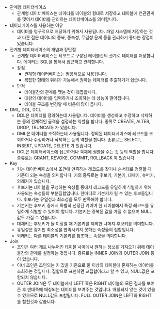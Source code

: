 - 관계형 데이터베이스
  - 관계형 데이터베이스는 데이터를 테이블의 형태로 저장하고 테이블에 연관관계를 맺어서 데이터를 관리하는 데이터베이스를 의미합니다.
- 데이터베이스를 사용하는 이유
  - 데이터를 영구적으로 저장하기 위해서 사용됩니다. 파일 시스템에 저장하는 것과 다른 점은 데이터의 중복, 종속성, 무결성 문제 등을 관리하기 좋다는 장점이 있습니다.
- 관계형 데이터베이스의 개념과 장단점
  - 관계형 데이터베이스는 레코드로 구성된 테이블간의 관계로 데이터를 저장합니다. 데이터는 SQL을 통해서 접근하고 관리합니다.
  - 장점
    - 관계형 데이터베이스는 범용적으로 사용됩니다.
    - 복잡한 형태의 쿼리가 가능해서 원하는 데이터를 추출하기가 쉽습니다.
  - 단점
    - 테이블간의 관계를 맺는 것이 복잡합니다.
    - 대량의 데이터를 입력하거나 조회하는 데 성능이 떨어집니다.
    - 테이블 구조를 변경할 때 비용이 많이 듭니다.
- DML, DDL, DCL
  - DDL은 데이터를 정의하는데 사용됩니다. 데이터를 생성하고 수정하고 삭제하는 등의 전체적인 골격을 설정하는 역할을 합니다. 종류로 CREATE, ALTER, DROP, TRUNCATE 가 있습니다.
  - DML은 데이터를 조작하는데 사용됩니다. 정의된 데이터베이스에 레코드를 조회하거나 수정하거나 삭제하는 등의 역할을 합니다. 종류로는 SELECT, INSERT, UPDATE, DELETE 가 있습니다.
  - DCL은 데이터베이스에 접근하거나 객체에 권한을 주는 것 등의 역할을 합니다. 종류로는 GRANT, REVOKE, COMMIT, ROLLBACK 이 있습니다.
- Key
  - 키는 데이터베이스에서 조건에 만족하는 레코드를 찾거나 순서대로 정렬할 때 기준이 되는 속성을 의미합니다.  키의 종류로는 후보키, 기본키, 대체키, 슈퍼키, 외래키가 있습니다.
  - 후보키는 테이블을 구성하는 속성들 중에서 레코드를 유일하게 식별하기 위해 사용되는 속성들의 부분집합입니다. 한마디로 기본키가 될 수 있는 후보들입니다. 후보키는 유일성과 최소성을 모두 만족해야 합니다.
  - 기본키는 후보키 중에서 특별히 선정된 키이며 한 테이블에서 특정 레코드를 유일하게 식별할 수 있어야 합니다. 기본키는 중복된 값을 가질 수 없으며 NULL값도 가질 수 없습니다.
  - 대체키는 후보키가 둘 이상일 때 기본키를 제외한 나머지 후보키를 의미합니다.
  - 유일성은 갖지만 최소성을 만족시키지 못하는 속성들의 집합입니다.
  - 외래키는 다른 테이블의 기본키를 참조하는 속성을 의미합니다.
- Join
  - 조인은 여러 개로 나누어진 테이블 사이에서 원하는 정보를 가져오기 위해 테이블간의 관계를 설정하는 것입니다. 종류로는 INNER JOIN과 OUTER JOIN 등이 있습니다.
  - 이너 조인은 조인되는 키 값을 기준으로 둘 이상의 테이블에 존재하는 데이터를 조회하는 것입니다. 집합으로 표현하면 교집합이라고 할 수 있고, NULL값은 포함되지 않습니다.
  - OUTER JOIN은 두 테이블에서 LEFT 혹은 RIGHT 테이블의 모든 결과를 보여준 후 반대쪽에 매칭되는 데이터를 보여주는 것입니다. 매칭되지 않는 것이 있을 수 있으므로 NULL값도 포함됩니다. FULL OUTER JOIN은 LEFT와 RIGHT를 합친것과 같습니다.